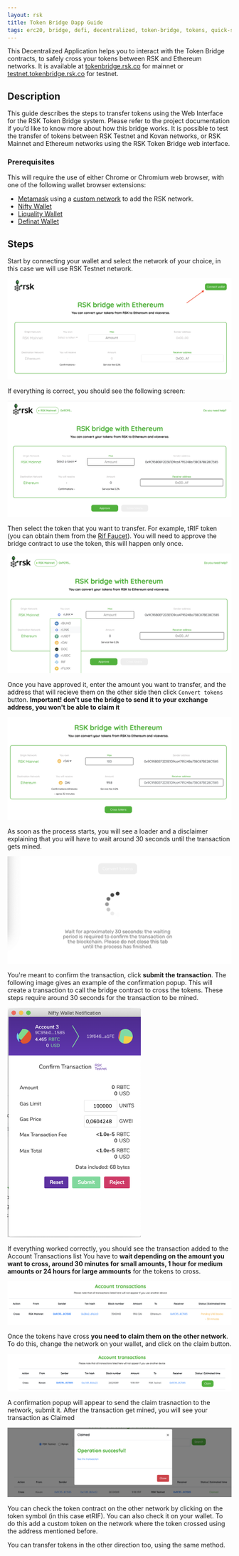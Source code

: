 ```yaml
---
layout: rsk
title: Token Bridge Dapp Guide
tags: erc20, bridge, defi, decentralized, token-bridge, tokens, quick-start, testnet, networks, dapps, tools, rsk, ethereum, smart-contracts, guides, tutorial, install, get-started, how-to
---
```


This Decentralized Application helps you to interact with the Token Bridge contracts, to safely cross your tokens between RSK and Ethereum networks. It is available at [tokenbridge.rsk.co](https://tokenbridge.rsk.co/) for mainnet or [testnet.tokenbridge.rsk.co](https://testnet.tokenbridge.rsk.co/) for testnet.

## Description

This guide describes the steps to transfer tokens using the Web Interface for the RSK Token Bridge system. Please refer to the project documentation if you’d like to know more about how this bridge works. It is possible to test the transfer of tokens between RSK Testnet and Kovan networks, or RSK Mainnet and Ethereum networks using the RSK Token Bridge web interface.

### Prerequisites

This will require the use of either Chrome or Chromium web browser, with one of the following wallet browser extensions:
- [Metamask](https://metamask.io/download.html) using a [custom network](/develop/apps/wallets/metamask/) to add the RSK network.
- [Nifty Wallet](https://www.poa.network/for-users/nifty-wallet)
- [Liquality Wallet](https://liquality.io/)
- [Definat Wallet](https://defiantapp.tech/)

## Steps

Start by connecting your wallet and select the network of your choice, in this case we will use RSK Testnet network.

<img src="/assets/img/tools/tokenbridge/dapp-image1-1.png" alt="token bridge connect"/>

If everything is correct, you should see the following screen:

<img src="/assets/img/tools/tokenbridge/dapp-image1-2.png" alt="token bridge token bridge connected" />

Then select the token that you want to transfer. For example, tRIF token (you can obtain them from the [Rif Faucet](https://faucet.rifos.org/)).
You will need to approve the bridge contract to use the token, this will happen only once.

<img src="/assets/img/tools/tokenbridge/dapp-image2.png" alt="token bridge approve" />

Once you have approved it, enter the amount you want to transfer, and the address that will recieve them on the other side then click `Convert tokens` button. **Important! don't use the bridge to send it to your exchange address, you won't be able to claim it**

<img src="/assets/img/tools/tokenbridge/dapp-image3.png" />

As soon as the process starts, you will see a loader and a disclaimer explaining that you will have to wait around 30 seconds until the transaction gets mined.

<img src="/assets/img/tools/tokenbridge/dapp-image4.png" alt="token bridge wait for transaction" />

You're meant to confirm the transaction, click **submit the transaction**. The following image gives an example of the confirmation popup. This will create  a transaction to call the bridge contract to cross the tokens. These steps require around 30 seconds for the transaction to be mined.

<img src="/assets/img/tools/tokenbridge/dapp-image5.png" width="300" alt="nifty wallet submit transaction" />

If everything worked correctly, you should see the transaction added to the Account Transactions list
You have to **wait depending on the amount you want to cross, around 30 minutes for small amounts, 1 hour for medium amounts or 24 hours for large ammounts** for the tokens to cross.

<img src="/assets/img/tools/tokenbridge/dapp-image6.png" />

Once the tokens have cross **you need to claim them on the other network**. To do this, change the network on your wallet, and click on the claim button.

<img src="/assets/img/tools/tokenbridge/dapp-image7.png" alt="token bridge claim button" />

A confirmation popup will appear to send the claim trasnaction to the network, submit it. After the transaction get mined, you will see your transaction as Claimed

<img src="/assets/img/tools/tokenbridge/dapp-image8.png" alt="token bridge claimed transaction"/>

You can check the token contract on the other network by clicking on the token symbol (in this case etRIF).
You can also check it on your wallet. To do this add a custom token on the network where the token crossed using the address mentioned before.

You can transfer tokens in the other direction too, using the same method.
